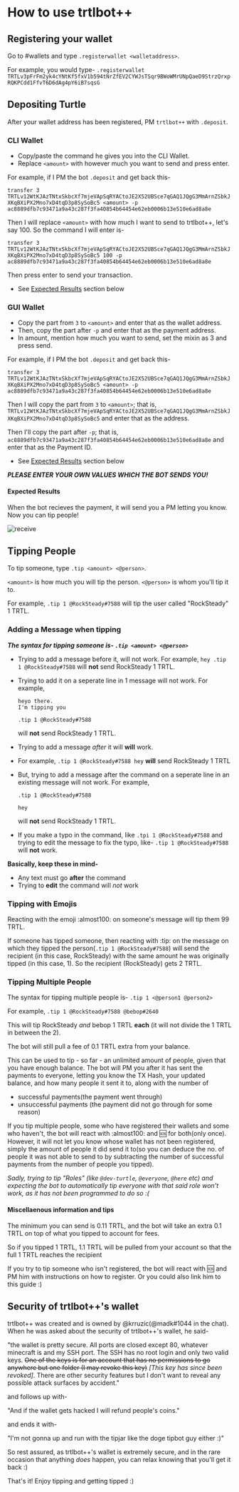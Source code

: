 # How to use trtlbot++


## Registering your wallet

Go to #wallets and type `.registerwallet <walletaddress>`. 

For example, you would type- `.registerwallet TRTLv3pFrFm2yk4cYNtKf5fxV1b594tNrZfEV2CYWJsTSqr9BWoWMrUNpQaeD9StrzQrxpRQKPCdd1FfvT6D6dAg4pY6iB7sqsG`

## Depositing Turtle

After your wallet address has been registered, PM `trtlbot++` with `.deposit`. 

### CLI Wallet

- Copy/paste the command he gives you into the CLI Wallet. 
- Replace `<amount>` with however much you want to send and press enter.

For example, if I PM the bot `.deposit` and get back this-

```transfer 3 TRTLv12WtKJAzTNtxSkbcXf7mjeVApSqRYACtoJE2X52UBSce7qGAQ1JQgG3MmArnZSbkJXKqBXiPX2Mno7xD4tqD3p8SySoBc5 <amount> -p ac8889dfb7c93471a9a43c287f3fa40854b64454e62eb0006b13e510e6ad8a8e```

Then I will replace `<amount>` with how much I want to send to trtlbot++, let's say 100. So the command I will enter is-

```transfer 3 TRTLv12WtKJAzTNtxSkbcXf7mjeVApSqRYACtoJE2X52UBSce7qGAQ1JQgG3MmArnZSbkJXKqBXiPX2Mno7xD4tqD3p8SySoBc5 100 -p ac8889dfb7c93471a9a43c287f3fa40854b64454e62eb0006b13e510e6ad8a8e```

Then press enter to send your transaction.

- See [Expected Results](https://github.com/turtlecoin/turtlecoin/wiki/Using-trtlbot-plus-plus#expected-results) section below

### GUI Wallet

- Copy the part from `3` to `<amount>` and enter that as the wallet address. 
- Then, copy the part after `-p` and enter that as the payment address. 
- In amount, mention how much you want to send, set the mixin as 3 and press send.

For example, if I PM the bot `.deposit` and get back this-

```transfer 3 TRTLv12WtKJAzTNtxSkbcXf7mjeVApSqRYACtoJE2X52UBSce7qGAQ1JQgG3MmArnZSbkJXKqBXiPX2Mno7xD4tqD3p8SySoBc5 <amount> -p ac8889dfb7c93471a9a43c287f3fa40854b64454e62eb0006b13e510e6ad8a8e```

Then I will copy the part from `3` to `<amount>`; that is, `TRTLv12WtKJAzTNtxSkbcXf7mjeVApSqRYACtoJE2X52UBSce7qGAQ1JQgG3MmArnZSbkJXKqBXiPX2Mno7xD4tqD3p8SySoBc5` and enter that as the address.

Then I'll copy the part after `-p`; that is, `ac8889dfb7c93471a9a43c287f3fa40854b64454e62eb0006b13e510e6ad8a8e` and enter that as the Payment ID.

- See [Expected Results](https://github.com/turtlecoin/turtlecoin/wiki/Using-trtlbot-plus-plus#expected-results) section below

***PLEASE ENTER YOUR OWN VALUES WHICH THE BOT SENDS YOU!***

#### Expected Results

When the bot recieves the payment, it will send you a PM letting you know. Now you can tip people! 

![receive](images/dep.png)

## Tipping People
To tip someone, type `.tip <amount> <@person>`. 

`<amount>` is how much you will tip the person. 
`<@person>` is whom you'll tip it to.

For example, `.tip 1 @RockSteady#7588` will tip the user called "RockSteady"  1 TRTL.

### Adding a Message when tipping

***The syntax for tipping someone is- `.tip <amount> <@person>`***
     
- Trying to add a message before it, will not work. 
 For example, `hey .tip 1 @RockSteady#7588` will **not** send RockSteady 1 TRTL.

- Trying to add it on a seperate line in 1 message will not work.
  For example,
  ```
  heyo there.
  I'm tipping you
    
  .tip 1 @RockSteady#7588
  ```
  
  will **not** send RockSteady 1 TRTL.

- Trying to add a message *after* it will **will** work.
- For example, `.tip 1 @RockSteady#7588 hey` **will** send RockSteady 1 TRTL

- But, trying to add a message after the command on a seperate line in an existing message will not work.
  For example,
  ``` 
  .tip 1 @RockSteady#7588

  hey
  ```
  will **not** send RockSteady 1 TRTL.
  
- If you make a typo in the command, like `.tpi 1 @RockSteady#7588` and trying to edit the message to fix the typo, like- `.tip 1 @RockSteady#7588` will **not** work.
  
**Basically, keep these in mind-**  

* Any text must go **after** the command
* Trying to **edit** the command will *not* work

### Tipping with Emojis

Reacting with the emoji :almost100: on someone's message will tip them 99 TRTL.

If someone has tipped someone, then reacting with :tip: on the message on which they tipped the person(`.tip 1 @RockSteady#7588`) will send the recipient (in this case, RockSteady) with the same amount he was originally tipped (in this case, 1). So the recipient (RockSteady) gets 2 TRTL.

### Tipping Multiple People

The syntax for tipping multiple people is- `.tip 1 <@person1 @person2>`

For example, `.tip 1 @RockSteady#7588 @bebop#2640`

This will tip RockSteady *and* bebop 1 TRTL **each** (it will not divide the 1 TRTL in between the 2).

The bot will still pull a fee of 0.1 TRTL extra from your balance.

This can be used to tip - so far - an unlimited amount of people, given that you have enough balance.
The bot will PM you after it has sent the payments to everyone, letting you know the TX Hash, your updated balance, and how many people it sent it to, along with the number of 
- successful payments(the payment went through)
- unsuccessful payments (the payment did not go through for some reason)

If you tip multiple people, some who have registered their wallets and some who haven't, the bot will react with :almost100: and :sos: for both(only once).
However, it will not let you know whose wallet has not been registered, simply the amount of people it did send it to(so you can deduce the no. of people it was not able to send to by subtracting the number of successful payments from the number of people you tipped).

*Sadly, trying to tip "Roles" (like `@dev-turtle`, `@everyone`, `@here` etc) and expecting the bot to automatically tip everyone with that said role won't work, as it has not been programmed to do so :(*

#### Miscellaenous information and tips

The minimum you can send is 0.11 TRTL, and the bot will take an extra 0.1 TRTL on top of what you tipped to account for fees. 

So if you tipped 1 TRTL, 1.1 TRTL will be pulled from your account so that the full 1 TRTL reaches the recipient

If you try to tip someone who isn't registered, the bot will react with :sos: and PM him with instructions on how to register. Or you could also link him to this guide :)

## Security of trtlbot++'s wallet

trtlbot++ was created and is owned by @krruzic(@madk#1044  in the chat). When he was asked about the security of trtlbot++'s wallet, he said-

"the wallet is pretty secure. All ports are closed except 80, whatever minecraft is and my SSH port. The SSH has no root login and only two valid keys. ~~One of the keys is for an account that has no permissions to go anywhere but one folder (I may revoke this key)~~ *[This key has since been revoked]*. There are other security features but I don't want to reveal any possible attack surfaces by accident."

and follows up with-

"And if the wallet gets hacked I will refund people's coins."

and ends it with-

"I'm not gonna up and run with the tipjar like the doge tipbot guy either :)"

So rest assured, as trtlbot++'s wallet is extremely secure, and in the rare occasion that anything *does* happen, you can relax knowing that you'll get it back :)



That's it! Enjoy tipping and getting tipped :)
